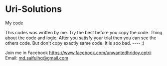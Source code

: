 # Uri-Solutions
My code

This codes was written by me. 
Try the best before you copy the code. 
Thing about the code and logic. After you satisfy your trial then you can see the others code. But don't copy exactly same code.
It is soo bad. ---- :)

Join me in Facebook https://www.facebook.com/unwantedhridoy.cptrii
Email: md.saifulhq@gmail.com
